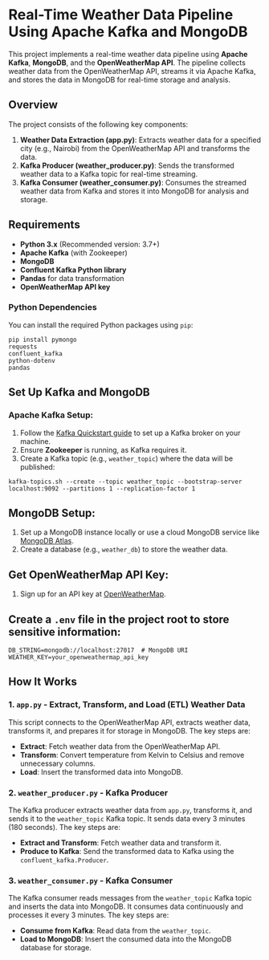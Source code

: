# Real-Time Weather Data Pipeline Using Apache Kafka and MongoDB

This project implements a real-time weather data pipeline using **Apache Kafka**, **MongoDB**, and the **OpenWeatherMap API**. The pipeline collects weather data from the OpenWeatherMap API, streams it via Apache Kafka, and stores the data in MongoDB for real-time storage and analysis.

## Overview

The project consists of the following key components:

1. **Weather Data Extraction (app.py)**: Extracts weather data for a specified city (e.g., Nairobi) from the OpenWeatherMap API and transforms the data.
2. **Kafka Producer (weather_producer.py)**: Sends the transformed weather data to a Kafka topic for real-time streaming.
3. **Kafka Consumer (weather_consumer.py)**: Consumes the streamed weather data from Kafka and stores it into MongoDB for analysis and storage.

## Requirements

- **Python 3.x** (Recommended version: 3.7+)
- **Apache Kafka** (with Zookeeper)
- **MongoDB**
- **Confluent Kafka Python library**
- **Pandas** for data transformation
- **OpenWeatherMap API key**

### Python Dependencies

You can install the required Python packages using `pip`:

```
pip install pymongo
requests
confluent_kafka
python-dotenv
pandas
```

## Set Up Kafka and MongoDB

### Apache Kafka Setup:

1. Follow the [Kafka Quickstart guide](https://kafka.apache.org/quickstart) to set up a Kafka broker on your machine.
2. Ensure **Zookeeper** is running, as Kafka requires it.
3. Create a Kafka topic (e.g., `weather_topic`) where the data will be published:

```
kafka-topics.sh --create --topic weather_topic --bootstrap-server localhost:9092 --partitions 1 --replication-factor 1
```
## MongoDB Setup:

1. Set up a MongoDB instance locally or use a cloud MongoDB service like [MongoDB Atlas](https://www.mongodb.com/cloud/atlas).
2. Create a database (e.g., `weather_db`) to store the weather data.

## Get OpenWeatherMap API Key:

1. Sign up for an API key at [OpenWeatherMap](https://openweathermap.org/api).

## Create a `.env` file in the project root to store sensitive information:

```env
DB_STRING=mongodb://localhost:27017  # MongoDB URI
WEATHER_KEY=your_openweathermap_api_key
```

## How It Works

### 1. `app.py` - Extract, Transform, and Load (ETL) Weather Data

This script connects to the OpenWeatherMap API, extracts weather data, transforms it, and prepares it for storage in MongoDB. The key steps are:

- **Extract**: Fetch weather data from the OpenWeatherMap API.
- **Transform**: Convert temperature from Kelvin to Celsius and remove unnecessary columns.
- **Load**: Insert the transformed data into MongoDB.

### 2. `weather_producer.py` - Kafka Producer

The Kafka producer extracts weather data from `app.py`, transforms it, and sends it to the `weather_topic` Kafka topic. It sends data every 3 minutes (180 seconds). The key steps are:

- **Extract and Transform**: Fetch weather data and transform it.
- **Produce to Kafka**: Send the transformed data to Kafka using the `confluent_kafka.Producer`.

### 3. `weather_consumer.py` - Kafka Consumer

The Kafka consumer reads messages from the `weather_topic` Kafka topic and inserts the data into MongoDB. It consumes data continuously and processes it every 3 minutes. The key steps are:

- **Consume from Kafka**: Read data from the `weather_topic`.
- **Load to MongoDB**: Insert the consumed data into the MongoDB database for storage.


